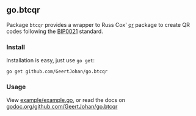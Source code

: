 ## go.btcqr
Package `btcqr` provides a wrapper to Russ Cox' [qr](godoc.org/code.google.com/p/rsc/qr) package to create QR codes following the [BIP0021](https://github.com/bitcoin/bips/blob/master/bip-0021.mediawiki) standard.

### Install
Installation is easy, just use `go get`:

`go get github.com/GeertJohan/go.btcqr`

### Usage
View [example/example.go](/example/example.go), or read the docs on [godoc.org/github.com/GeertJohan/go.btcqr](godoc.org/github.com/GeertJohan/go.btcqr)
